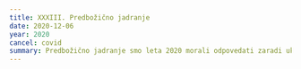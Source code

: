 ```yaml
---
title: XXXIII. Predbožično jadranje
date: 2020-12-06
year: 2020
cancel: covid
summary: Predbožično jadranje smo leta 2020 morali odpovedati zaradi ukrepov proti epidemiji COVID-19.
---
```

